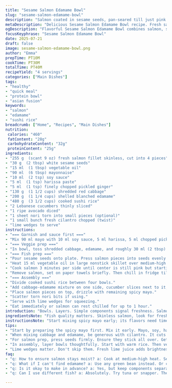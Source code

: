 ```yaml
---
title: "Sesame Salmon Edamame Bowl"
slug: "sesame-salmon-edamame-bowl"
description: "Salmon coated in sesame seeds, pan-seared till just pink inside. Mixed shredded cabbage and blanched edamame tossed with spicy mayo. Sushi rice base topped with crisp Lebanese cucumber and creamy avocado. Nori flakes scattered for optional crunch. Lime wedges for tang on side. Simple, fresh, textured bowls. Slightly adjusted quantities and ingredients for new flavor. Reordered steps to prioritize prep and resting. Cook times tweaked. Added twist with fresh cilantro and swapped sriracha for harissa. No nuts, dairy free."
metaDescription: "Delicious Sesame Salmon Edamame Bowl recipe. Fresh salmon, spicy mayo, crisp veggies. Perfect for quick, healthy meals. Easy to prepare and serve."
ogDescription: "Flavorful Sesame Salmon Edamame Bowl combines salmon, spicy mayo, and fresh veggies for a nutritious meal that's quick to make."
focusKeyphrase: "Sesame Salmon Edamame Bowl"
date: 2025-07-21
draft: false
image: sesame-salmon-edamame-bowl.png
author: "Emma"
prepTime: PT10M
cookTime: PT30M
totalTime: PT40M
recipeYield: "4 servings"
categories: ["Main Dishes"]
tags:
- "healthy"
- "quick meal"
- "protein bowl"
- "asian fusion"
keywords:
- "salmon"
- "edamame"
- "sushi rice"
breadcrumb: ["Home", "Recipes", "Main Dishes"]
nutrition: 
 calories: "460"
 fatContent: "28g"
 carbohydrateContent: "32g"
 proteinContent: "25g"
ingredients:
- "255 g  (scant 9 oz) fresh salmon fillet skinless, cut into 4 pieces"
- "30 g  (2 tbsp) white sesame seeds"
- "15 ml  (1 tbsp) vegetable oil"
- "90 ml  (6 tbsp) mayonnaise"
- "10 ml  (2 tsp) soy sauce"
- "5 ml  (1 tsp) harissa paste"
- "5 ml  (1 tsp) finely chopped pickled ginger"
- "130 g  (1 1/2 cups) shredded red cabbage"
- "200 g  (1 1/4 cups) shelled blanched edamame"
- "480 g  (3 1/2 cups) cooked sushi rice"
- "2 Lebanese cucumbers thinly sliced"
- "1 ripe avocado diced"
- "1 sheet nori torn into small pieces (optional)"
- "1 small bunch fresh cilantro chopped (twist)"
- "lime wedges to serve"
instructions:
- "=== Garnish and sauce first ==="
- "Mix 90 ml mayo with 10 ml soy sauce, 5 ml harissa, 5 ml chopped pickled ginger until smooth. Set aside."
- "=== Veggie prep ==="
- "In bowl, toss shredded cabbage, edamame, and roughly 30 ml (2 tbsp) of the spicy mayo. Add chopped cilantro. Taste, adjust seasoning if needed."
- "=== Fish prep ==="
- "Pour sesame seeds onto plate. Press salmon pieces into seeds evenly coating all sides."
- "Heat 15 ml vegetable oil in large nonstick skillet over medium-high heat."
- "Cook salmon 3 minutes per side until center is still pink but starting to firm up. Do not overcook."
- "Remove salmon, set on paper towels briefly. Then chill in fridge till serving—helps firm texture."
- "=== Assembly ==="
- "Divide cooked sushi rice between four bowls."
- "Add cabbage-edamame mixture on one side, cucumber slices next to it, then avocado cubes."
- "Place salmon pieces on top, drizzle with remaining spicy mayo."
- "Scatter torn nori bits if using."
- "Serve with lime wedges for squeezing."
- "Eat immediately or salmon can rest chilled for up to 1 hour."
introduction: "Bowls. Layers. Simple components signal freshness. Salmon, sesame-crusted, seared fast to keep blush center. Edamame shelled, blanched for bite, tossed with shredded red cabbage. Slight heat runs through mayo with harissa paste kick, ginger piquant and sharp. Rice as a base, sticky and plain, cushions everything. Crisp cucumbers thinly sliced for snap. Creamy avocado chunks balance heat and texture. Nori adds umami crunch. Lime wedges wait, acid to brighten. Chopped fresh cilantro tossed in the mix for unexpected herb pop. A kitchen quickie revamped. Less sriracha, now harissa scorches distinct. Quantities dialed down 30 percent; sesame seeds replaced white over black, subtle swap. Step order shuffled for prep ease, cook times nudged by few anxious mins. Serving four hungry mouths, fresh, simple, unpretentious. No nuts. Dairy? None. Just layers of texture and punch. Take it apart. Recompose. Eat."
ingredientsNote: "Fish quality matters. Skinless salmon, look for fresh pink flesh, no odor. Sesame seeds swapped—white instead of black for milder nuttiness but still to coat and toast on contact. Mayonnaise base switched with harissa paste replacing sriracha—different heat, earthy smoky depth. Pickled ginger remains for sharp brightness. Cabbage and edamame volume reduced moderately — smaller bowls needed. Cucumber and avocado retain for crunch and creaminess respectively. Nori optional but recommended for that classic seaweed flavor patch. Fresh cilantro as twist gives herbaceous surprise, chopped finely, fold into mayo-coated veggies. Rice quantity reduced slightly to allow more veggie and protein balance. Lime wedges mandatory—citrus brightens the bowl. Oil and cooking times adjusted carefully to not overcook salmon or burn seeds."
instructionsNote: "Start mixing spicy mayo early; its flavors need time to blend—combine mayo, soy, harissa, and chopped ginger. Toss cabbage and edamame with portion of sauce and finely chopped cilantro for herby punch, taste and adjust salt or acidity but soy usually suffices. Coat salmon pieces evenly in sesame seeds—press firmly so they stick well. Heat oil in skillet before salmon goes in to ensure quick sear and toasting of sesame. Cook salmon about 3 mins per side, center should remain rosy to maintain moist texture; drain and refrigerate shortly if serving later to firm. For assembly, spoon warm cooked sushi rice in bowls first. Add vegetable mixture. Layer slices of cucumber then dice avocado for contrast in texture and temperature. Carefully arrange salmon on top and drizzle remaining spicy mayo over. Tear nori by hand for rustic feel, sprinkle over bowls if wanted. Serve with lime wedges beside for diners to add acidity. Timing is flexible but salmon best served soon after cooking if possible."
tips:
- "Start by preparing the spicy mayo first. Mix it early. Mayo, soy, harissa, ginger all need time to meld. Set it aside. Let flavors develop. Don't rush. Tastes better after a while."
- "When mixing cabbage and edamame, be generous with cilantro. It cuts heat nicely. Adjust mayo ratio as you go. Keep tasting. That balance is essential. Think of the textures. Crunchy and creamy."
- "For salmon prep, press seeds firmly. Ensure they stick all over. Get skillet hot before cooking salmon. Medium-high heat is best. Sear quickly on both sides. Maintain rosy center. Serve right after cooking."
- "In assembly, layer bowls thoughtfully. Start with warm rice. Then veggie mix on one side. Next layer of cucumbers, avocado chunks. Top with salmon. Drizzle with mayo. Nori is optional but elevates the dish."
- "Lime wedges matter. Don't skip them. Fresh lime juice adds brightness. Cuts through richness. Serve on the side for easy squeezing. Have extra for flavor adjustment. Always a good idea."
faq:
- "q: How to ensure salmon stays moist? a: Cook at medium-high heat. Sear for three mins. Flip. Keep center slightly pink. Rest salmon after. Helps retain moisture. Then serve cold or warm."
- "q: What if I can't find edamame? a: Use any green bean instead. Or chickpeas. Even peas could work. Adjust texture and flavor. Keep it fresh. Just ensure legumes are tender."
- "q: Is it okay to make in advance? a: Yes, but keep components separate. Rice, veggies can last. Store salmon cold. Assemble right before serving. Helps keep textures intact."
- "q: Can I use different fish? a: Absolutely. Try tuna or snapper. They work well too. Adjust cooking times. Ensure it’s fresh. Keep an eye on how they cook. Follow similar steps."

---
```

